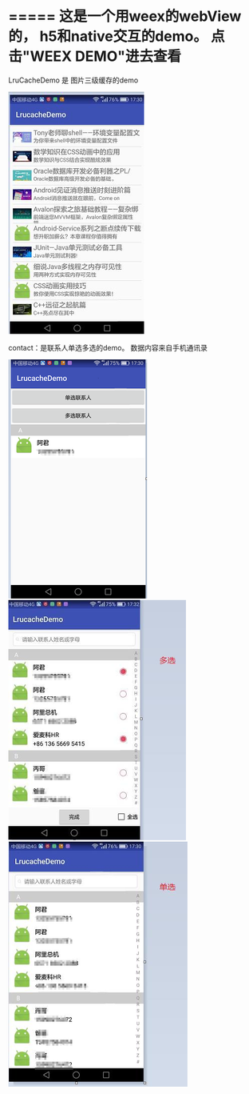 =====
这是一个用weex的webView的， h5和native交互的demo。 点击"WEEX DEMO"进去查看
============








LruCacheDemo 是 图片三级缓存的demo

<img src="https://raw.githubusercontent.com/whtchl/AndroidDemo/master/img/1.jpg"/>



contact：是联系人单选多选的demo。 数据内容来自手机通讯录

<img src="https://raw.githubusercontent.com/whtchl/AndroidDemo/master/img/4.png"/>
<img src="https://raw.githubusercontent.com/whtchl/AndroidDemo/master/img/2.jpg"/>
<img src="https://raw.githubusercontent.com/whtchl/AndroidDemo/master/img/3.jpg"/>

